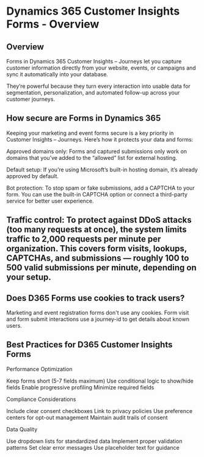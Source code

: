 # Dynamics 365 Customer Insights Forms - Overview

## Overview

Forms in Dynamics 365 Customer Insights – Journeys let you capture customer information directly from your website, events, or campaigns and sync it automatically into your database. 

They’re powerful because they turn every interaction into usable data for segmentation, personalization, and automated follow-up across your customer journeys.



## How secure are Forms in Dynamics 365

Keeping your marketing and event forms secure is a key priority in Customer Insights – Journeys. Here’s how it protects your data and forms:

Approved domains only: Forms and captured submissions only work on domains that you’ve added to the “allowed” list for external hosting.

Default setup: If you’re using Microsoft’s built-in hosting domain, it’s already approved by default.

Bot protection: To stop spam or fake submissions, add a CAPTCHA to your form. You can use the built-in CAPTCHA option or connect a third-party service for better user experience.

Traffic control: To protect against DDoS attacks (too many requests at once), the system limits traffic to 2,000 requests per minute per organization. This covers form visits, lookups, CAPTCHAs, and submissions — roughly 100 to 500 valid submissions per minute, depending on your setup.
---

## Does D365 Forms use cookies to track users?

Marketing and event registration forms don't use any cookies. Form visit and form submit interactions use a journey-id to get details about known users.

## Best Practices for D365 Customer Insights Forms

Performance Optimization

Keep forms short (5-7 fields maximum)
Use conditional logic to show/hide fields
Enable progressive profiling
Minimize required fields

Compliance Considerations

Include clear consent checkboxes
Link to privacy policies
Use preference centers for opt-out management
Maintain audit trails of consent

Data Quality

Use dropdown lists for standardized data
Implement proper validation patterns
Set clear error messages
Use placeholder text for guidance